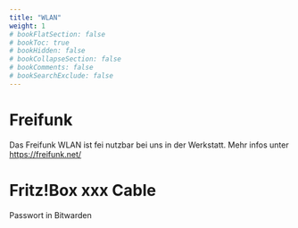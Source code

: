 ```yaml
---
title: "WLAN"
weight: 1
# bookFlatSection: false
# bookToc: true
# bookHidden: false
# bookCollapseSection: false
# bookComments: false
# bookSearchExclude: false
---
```


# Freifunk

Das Freifunk WLAN ist fei nutzbar bei uns in der Werkstatt. Mehr infos unter <https://freifunk.net/>

# Fritz!Box xxx Cable

Passwort in Bitwarden
